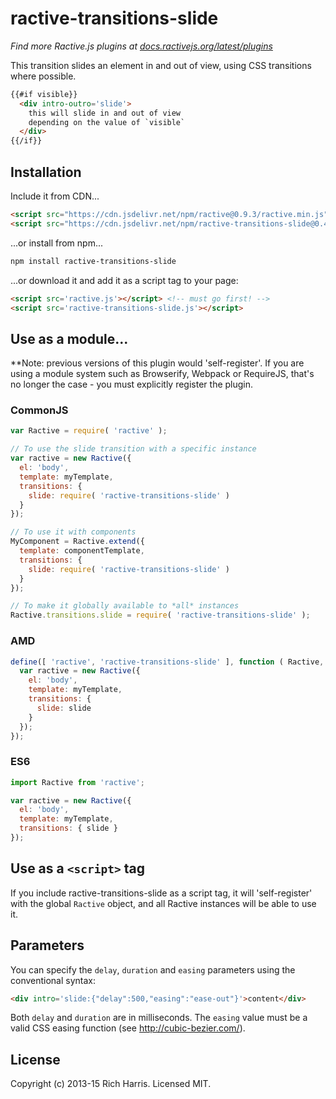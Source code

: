 # ractive-transitions-slide

*Find more Ractive.js plugins at [docs.ractivejs.org/latest/plugins](http://docs.ractivejs.org/latest/plugins)*

This transition slides an element in and out of view, using CSS transitions where possible.

```html
{{#if visible}}
  <div intro-outro='slide'>
    this will slide in and out of view
    depending on the value of `visible`
  </div>
{{/if}}
```

## Installation

Include it from CDN...

```html
<script src="https://cdn.jsdelivr.net/npm/ractive@0.9.3/ractive.min.js"></script>
<script src="https://cdn.jsdelivr.net/npm/ractive-transitions-slide@0.4.0/dist/ractive-transitions-slide.umd.min.js"></script>
```
...or install from npm...

```bash
npm install ractive-transitions-slide
```

...or download it and add it as a script tag to your page:

```html
<script src='ractive.js'></script> <!-- must go first! -->
<script src='ractive-transitions-slide.js'></script>
```

## Use as a module...

**Note: previous versions of this plugin would 'self-register'. If you are using a module system such as Browserify, Webpack or RequireJS, that's no longer the case - you must explicitly register the plugin.


### CommonJS

```js
var Ractive = require( 'ractive' );

// To use the slide transition with a specific instance
var ractive = new Ractive({
  el: 'body',
  template: myTemplate,
  transitions: {
    slide: require( 'ractive-transitions-slide' )
  }
});

// To use it with components
MyComponent = Ractive.extend({
  template: componentTemplate,
  transitions: {
    slide: require( 'ractive-transitions-slide' )
  }
});

// To make it globally available to *all* instances
Ractive.transitions.slide = require( 'ractive-transitions-slide' );
```


### AMD

```js
define([ 'ractive', 'ractive-transitions-slide' ], function ( Ractive, slide ) {
  var ractive = new Ractive({
    el: 'body',
    template: myTemplate,
    transitions: {
      slide: slide
    }
  });
});
```


### ES6

```js
import Ractive from 'ractive';

var ractive = new Ractive({
  el: 'body',
  template: myTemplate,
  transitions: { slide }
});
```


## Use as a `<script>` tag

If you include ractive-transitions-slide as a script tag, it will 'self-register' with the global `Ractive` object, and all Ractive instances will be able to use it.



## Parameters

You can specify the `delay`, `duration` and `easing` parameters using the conventional syntax:

```html
<div intro='slide:{"delay":500,"easing":"ease-out"}'>content</div>
```

Both `delay` and `duration` are in milliseconds. The `easing` value must be a valid CSS easing function (see http://cubic-bezier.com/).



## License

Copyright (c) 2013-15 Rich Harris. Licensed MIT.
